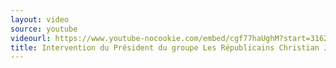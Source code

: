 ```yaml
---
layout: video
source: youtube
videourl: https://www.youtube-nocookie.com/embed/cgf77haUghM?start=3162
title: Intervention du Président du groupe Les Républicains Christian Jacob à l'Assemblée nationale
---
```

